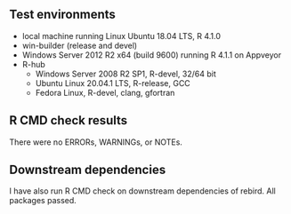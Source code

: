 ## Test environments

* local machine running Linux Ubuntu 18.04 LTS, R 4.1.0
* win-builder (release and devel)
* Windows Server 2012 R2 x64 (build 9600) running R 4.1.1 on Appveyor
* R-hub
  * Windows Server 2008 R2 SP1, R-devel, 32/64 bit
  * Ubuntu Linux 20.04.1 LTS, R-release, GCC
  * Fedora Linux, R-devel, clang, gfortran
  
## R CMD check results

There were no ERRORs, WARNINGs, or NOTEs. 

## Downstream dependencies

I have also run R CMD check on downstream dependencies of rebird.
All packages passed.


